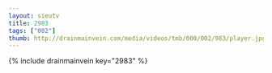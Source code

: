 ```yaml
--- 
layout: sieutv
title: 2983
tags: ["002"]
thumb: http://drainmainvein.com/media/videos/tmb/000/002/983/player.jpg
---
```

{% include drainmainvein key="2983" %} 
